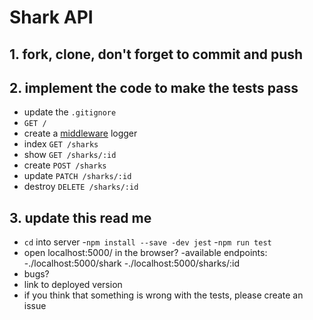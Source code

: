 # Shark API

## 1. fork, clone, don't forget to commit and push

## 2. implement the code to make the tests pass
- update the `.gitignore`
- `GET /`
- create a [middleware](https://expressjs.com/en/guide/using-middleware.html#using-middleware) logger
- index `GET /sharks`
- show `GET /sharks/:id`
- create `POST /sharks`
- update `PATCH /sharks/:id`
- destroy `DELETE /sharks/:id`

## 3. update this read me
- `cd` into server
-`npm install --save -dev jest`
-`npm run test`
- open localhost:5000/ in the browser?
-available endpoints:
  -./localhost:5000/shark
  -./localhost:5000/sharks/:id 
- bugs?
- link to deployed version
- if you think that something is wrong with the tests, please create an issue
